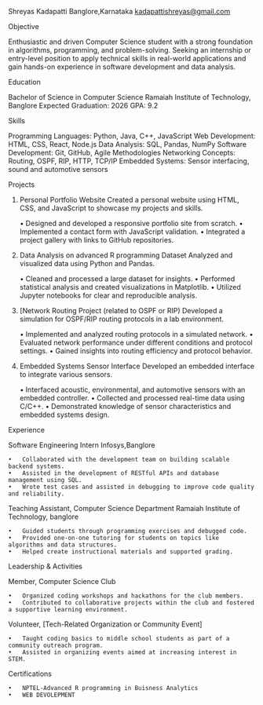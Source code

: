 Shreyas Kadapatti
Banglore,Karnataka
kadapattishreyas@gmail.com

Objective

Enthusiastic and driven Computer Science student with a strong foundation in algorithms, programming, and problem-solving. Seeking an internship or entry-level position to apply technical skills in real-world applications and gain hands-on experience in software development and data analysis.

Education

Bachelor of Science in Computer Science
Ramaiah Institute of Technology, Banglore
Expected Graduation: 2026
GPA: 9.2

Skills

Programming Languages: Python, Java, C++, JavaScript
Web Development: HTML, CSS, React, Node.js
Data Analysis: SQL, Pandas, NumPy
Software Development: Git, GitHub, Agile Methodologies
Networking Concepts: Routing, OSPF, RIP, HTTP, TCP/IP
Embedded Systems: Sensor interfacing, sound and automotive sensors

Projects

1. Personal Portfolio Website
Created a personal website using HTML, CSS, and JavaScript to showcase my projects and skills.

	•	Designed and developed a responsive portfolio site from scratch.
	•	Implemented a contact form with JavaScript validation.
	•	Integrated a project gallery with links to GitHub repositories.

2. Data Analysis on advanced R programming Dataset
Analyzed and visualized data using Python and Pandas.

	•	Cleaned and processed a large dataset for insights.
	•	Performed statistical analysis and created visualizations in Matplotlib.
	•	Utilized Jupyter notebooks for clear and reproducible analysis.

3. [Network Routing Project (related to OSPF or RIP)
Developed a simulation for OSPF/RIP routing protocols in a lab environment.

	•	Implemented and analyzed routing protocols in a simulated network.
	•	Evaluated network performance under different conditions and protocol settings.
	•	Gained insights into routing efficiency and protocol behavior.

4. Embedded Systems Sensor Interface
Developed an embedded interface to integrate various sensors.

	•	Interfaced acoustic, environmental, and automotive sensors with an embedded controller.
	•	Collected and processed real-time data using C/C++.
	•	Demonstrated knowledge of sensor characteristics and embedded systems design.

Experience

Software Engineering Intern
Infosys,Banglore

	•	Collaborated with the development team on building scalable backend systems.
	•	Assisted in the development of RESTful APIs and database management using SQL.
	•	Wrote test cases and assisted in debugging to improve code quality and reliability.

Teaching Assistant, Computer Science Department
Ramaiah Institute of Technology, banglore

	•	Guided students through programming exercises and debugged code.
	•	Provided one-on-one tutoring for students on topics like algorithms and data structures.
	•	Helped create instructional materials and supported grading.

Leadership & Activities

Member, Computer Science Club

	•	Organized coding workshops and hackathons for the club members.
	•	Contributed to collaborative projects within the club and fostered a supportive learning environment.

Volunteer, [Tech-Related Organization or Community Event]

	•	Taught coding basics to middle school students as part of a community outreach program.
	•	Assisted in organizing events aimed at increasing interest in STEM.

Certifications

	•	NPTEL-Advanced R programming in Buisness Analytics
	•	WEB DEVOLEPMENT
